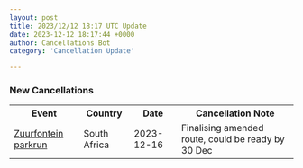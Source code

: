 ```yaml
---
layout: post
title: 2023/12/12 18:17 UTC Update
date: 2023-12-12 18:17:44 +0000
author: Cancellations Bot
category: 'Cancellation Update'

---
```


<h3>New Cancellations</h3>
<div class='hscrollable'>
<table style='width: 100%'>
    <tr>
        <th>Event</th>
        <th>Country</th>
        <th>Date</th>
        <th>Cancellation Note</th>
    </tr>
    <tr>
        <td><a href="https://www.parkrun.co.za/zuurfontein">Zuurfontein parkrun</a></td>
        <td>South Africa</td>
        <td>2023-12-16</td>
        <td>Finalising amended route, could be ready by 30 Dec</td>
    </tr>
</table>
</div>
